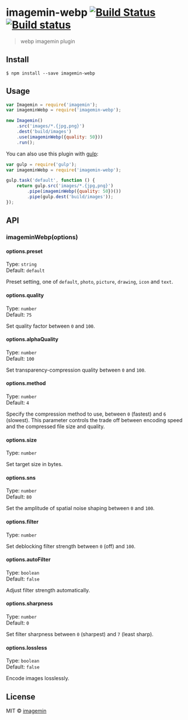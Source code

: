 # imagemin-webp [![Build Status](http://img.shields.io/travis/imagemin/imagemin-webp.svg?style=flat)](https://travis-ci.org/imagemin/imagemin-webp) [![Build status](https://ci.appveyor.com/api/projects/status/erd3nf73djfm4gjp?svg=true)](https://ci.appveyor.com/project/ShinnosukeWatanabe/imagemin-webp)

> webp imagemin plugin


## Install

```
$ npm install --save imagemin-webp
```


## Usage

```js
var Imagemin = require('imagemin');
var imageminWebp = require('imagemin-webp');

new Imagemin()
	.src('images/*.{jpg,png}')
	.dest('build/images')
	.use(imageminWebp({quality: 50}))
	.run();
```

You can also use this plugin with [gulp](http://gulpjs.com):

```js
var gulp = require('gulp');
var imageminWebp = require('imagemin-webp');

gulp.task('default', function () {
	return gulp.src('images/*.{jpg,png}')
		.pipe(imageminWebp({quality: 50})())
		.pipe(gulp.dest('build/images'));
});
```


## API

### imageminWebp(options)

#### options.preset

Type: `string`  
Default: `default`

Preset setting, one of `default`, `photo`, `picture`, `drawing`, `icon` and `text`.

#### options.quality

Type: `number`  
Default: `75`

Set quality factor between `0` and `100`.

#### options.alphaQuality

Type: `number`  
Default: `100`

Set transparency-compression quality between `0` and `100`.

#### options.method

Type: `number`  
Default: `4`

Specify the compression method to use, between `0` (fastest) and `6` (slowest). This parameter controls the trade off between encoding speed and the compressed file size and quality.

#### options.size

Type: `number`  

Set target size in bytes.

#### options.sns

Type: `number`  
Default: `80`

Set the amplitude of spatial noise shaping between `0` and `100`.

#### options.filter

Type: `number`  

Set deblocking filter strength between `0` (off) and `100`.

#### options.autoFilter

Type: `boolean`  
Default: `false`  

Adjust filter strength automatically.

#### options.sharpness

Type: `number`  
Default: `0`

Set filter sharpness between `0` (sharpest) and `7` (least sharp).

#### options.lossless

Type: `boolean`  
Default: `false`

Encode images losslessly.


## License

MIT © [imagemin](https://github.com/imagemin)
